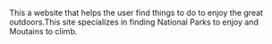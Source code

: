 This a website that helps the user find things to do to enjoy the great outdoors.This site specializes in finding National Parks to enjoy and Moutains to climb. 